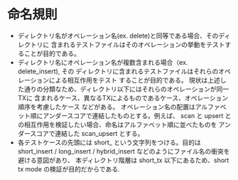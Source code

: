 # 命名規則

- ディレクトリ名がオペレーション名(ex. delete)と同等である場合、そのディレクトリに
含まれるテストファイルはそのオペレーションの挙動をテストすることが目的である。
- ディレクトリ名にオペレーション名が複数含まれる場合（ex. delete_insert), その
ディレクトリに含まれるテストファイルはそれらのオペレーションによる相互作用をテスト
することが目的である。
現状は上述した通りの分類なため、ディレクトリ以下にはそれらのオペレーションが同一TXに
含まれるケース、異なるTXによるものであるケース、オペレーション順序を考慮したケース
などがある。
オペレーション名の配置はアルファベット順にアンダースコアで連結したものとする。例えば、
scan と upsert との相互作用を検証したい場合、命名はアルファベット順に並べたものを
アンダースコアで連結した scan_upsert とする。
- 各テストケースの先頭には short_ という文字列をつける。目的は short_insert /
long_insert / hybrid_insert などのようにファイル名の衝突を避ける意図があり、
本ディレクトリ階層は short_tx 以下にあるため、short tx mode の検証が目的だからである.